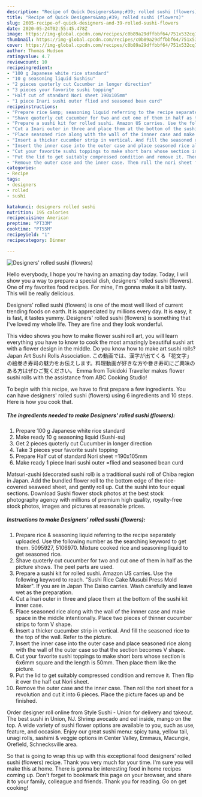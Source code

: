 ```yaml
---
description: "Recipe of Quick Designers&amp;#39; rolled sushi (flowers)"
title: "Recipe of Quick Designers&amp;#39; rolled sushi (flowers)"
slug: 2605-recipe-of-quick-designers-and-39-rolled-sushi-flowers
date: 2020-05-24T02:55:45.478Z
image: https://img-global.cpcdn.com/recipes/c0b89a29dffbbf64/751x532cq70/designers-rolled-sushi-flowers-recipe-main-photo.jpg
thumbnail: https://img-global.cpcdn.com/recipes/c0b89a29dffbbf64/751x532cq70/designers-rolled-sushi-flowers-recipe-main-photo.jpg
cover: https://img-global.cpcdn.com/recipes/c0b89a29dffbbf64/751x532cq70/designers-rolled-sushi-flowers-recipe-main-photo.jpg
author: Thomas Hudson
ratingvalue: 4.7
reviewcount: 10
recipeingredient:
- "100 g Japanese white rice standard"
- "10 g seasoning liquid Sushisu"
- "2 pieces quoterly cut Cucumber in longer direction"
- "3 pieces your favorite sushi topping"
- "Half cut of standard Nori sheet 190x105mm"
- "1 piece Inari sushi outer flied and seasoned bean curd"
recipeinstructions:
- "Prepare rice &amp; seasoning liquid referring to the recipe separately uploaded. Use the following number as the searching keyword to get them. 5095927, 5106970. Mixture cooked rice and seasoning liquid to get seasoned rice."
- "Shave quoterly cut cucumber for two and cut one of them in half as the picture shows. The peel parts are used."
- "Prepare a sushi kit for rolled sushi. Amazon US carries. Use the following keyword to reach. &#34;Sushi Rice Cake Musubi Press Mold Maker&#34;. If you are in Japan The Daiso carries. Wash carefully and leave wet as the preparation."
- "Cut a Inari outer in three and place them at the bottom of the sushi kit inner case."
- "Place seasoned rice along with the wall of the innner case and make space in the middle intentionally. Place two pieces of thinner cucumber strips to form V shape."
- "Insert a thicker cucumber strip in vertical. And fill the seasoned rice to the top of the wall. Refer to the picture."
- "Insert the inner case into the outer case and place seasoned rice along with the wall of the outer case so that the section becomes V shape."
- "Cut your favorite sushi toppings to make short bars whose section is 6x6mm square and the length is 50mm. Then place them like the picture."
- "Put the lid to get suitably compressed condition and remove it. Then flip it over the half cut Nori sheet."
- "Remove the outer case and the inner case. Then roll the nori sheet for a revolution and cut it into 6 pieces. Place the picture faces up and be finished."
categories:
- Recipe
tags:
- designers
- rolled
- sushi

katakunci: designers rolled sushi 
nutrition: 195 calories
recipecuisine: American
preptime: "PT33M"
cooktime: "PT55M"
recipeyield: "1"
recipecategory: Dinner

---
```



![Designers&#39; rolled sushi (flowers)](https://img-global.cpcdn.com/recipes/c0b89a29dffbbf64/751x532cq70/designers-rolled-sushi-flowers-recipe-main-photo.jpg)

Hello everybody, I hope you're having an amazing day today. Today, I will show you a way to prepare a special dish, designers&#39; rolled sushi (flowers). One of my favorites food recipes. For mine, I'm gonna make it a bit tasty. This will be really delicious.

Designers&#39; rolled sushi (flowers) is one of the most well liked of current trending foods on earth. It is appreciated by millions every day. It is easy, it is fast, it tastes yummy. Designers&#39; rolled sushi (flowers) is something that I've loved my whole life. They are fine and they look wonderful.

This video shows you how to make flower sushi roll art, you will learn everything you have to know to cook the most amazingly beautiful sushi art with a flower design in the middle. Do you know how to make art sushi rolls? Japan Art Sushi Rolls Association. この動画では、漢字が出てくる「花文字」の絵巻き寿司の魅力をお伝えします。料理動画が好きな方や巻き寿司にご興味のある方はぜひご覧ください。 Emma from Tokidoki Traveller makes flower sushi rolls with the assistance from ABC Cooking Studio!


To begin with this recipe, we have to first prepare a few ingredients. You can have designers&#39; rolled sushi (flowers) using 6 ingredients and 10 steps. Here is how you cook that.

<!--inarticleads1-->

##### The ingredients needed to make Designers&#39; rolled sushi (flowers):

1. Prepare 100 g Japanese white rice standard
1. Make ready 10 g seasoning liquid (Sushi-su)
1. Get 2 pieces quoterly cut Cucumber in longer direction
1. Take 3 pieces your favorite sushi topping
1. Prepare Half cut of standard Nori sheet =190x105mm
1. Make ready 1 piece Inari sushi outer =flied and seasoned bean curd


Matsuri-zushi (decorated sushi roll) is a traditional sushi roll of Chiba region in Japan. Add the bundled flower roll to the bottom edge of the rice-covered seaweed sheet, and gently roll up. Cut the sushi into four equal sections. Download Sushi flower stock photos at the best stock photography agency with millions of premium high quality, royalty-free stock photos, images and pictures at reasonable prices. 

<!--inarticleads2-->

##### Instructions to make Designers&#39; rolled sushi (flowers):

1. Prepare rice &amp; seasoning liquid referring to the recipe separately uploaded. Use the following number as the searching keyword to get them. 5095927, 5106970. Mixture cooked rice and seasoning liquid to get seasoned rice.
1. Shave quoterly cut cucumber for two and cut one of them in half as the picture shows. The peel parts are used.
1. Prepare a sushi kit for rolled sushi. Amazon US carries. Use the following keyword to reach. &#34;Sushi Rice Cake Musubi Press Mold Maker&#34;. If you are in Japan The Daiso carries. Wash carefully and leave wet as the preparation.
1. Cut a Inari outer in three and place them at the bottom of the sushi kit inner case.
1. Place seasoned rice along with the wall of the innner case and make space in the middle intentionally. Place two pieces of thinner cucumber strips to form V shape.
1. Insert a thicker cucumber strip in vertical. And fill the seasoned rice to the top of the wall. Refer to the picture.
1. Insert the inner case into the outer case and place seasoned rice along with the wall of the outer case so that the section becomes V shape.
1. Cut your favorite sushi toppings to make short bars whose section is 6x6mm square and the length is 50mm. Then place them like the picture.
1. Put the lid to get suitably compressed condition and remove it. Then flip it over the half cut Nori sheet.
1. Remove the outer case and the inner case. Then roll the nori sheet for a revolution and cut it into 6 pieces. Place the picture faces up and be finished.


Order designer roll online from Style Sushi - Union for delivery and takeout. The best sushi in Union, NJ. Shrimp avocado and eel inside, mango on the top. A wide variety of sushi flower options are available to you, such as use, feature, and occasion. Enjoy our great sushi menu: spicy tuna, yellow tail, unagi rolls, sashimi &amp; veggie options in Center Valley, Emmaus, Macungie, Orefield, Schnecksville area. 

So that is going to wrap this up with this exceptional food designers&#39; rolled sushi (flowers) recipe. Thank you very much for your time. I'm sure you will make this at home. There is gonna be interesting food in home recipes coming up. Don't forget to bookmark this page on your browser, and share it to your family, colleague and friends. Thank you for reading. Go on get cooking!
